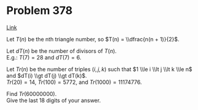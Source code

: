 # Problem 378

[Link](https://projecteuler.net/problem=378)

Let $T(n)$ be the nth triangle number, so $T(n) = \\dfrac{n(n + 1)}{2}$.

Let $dT(n)$ be the number of divisors of $T(n)$.  
E.g.: $T(7) = 28$ and $dT(7) = 6$.

Let $Tr(n)$ be the number of triples $(i, j, k)$ such that $1 \\le i \\lt j \\lt k \\le n$ and $dT(i) \\gt dT(j) \\gt dT(k)$.  
$Tr(20) = 14$, $Tr(100) = 5772$, and $Tr(1000) = 11174776$.

Find $Tr(60 000 000)$.  
Give the last 18 digits of your answer.
